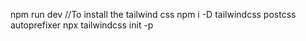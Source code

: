 npm run dev
//To install the tailwind css
npm i -D tailwindcss postcss autoprefixer
npx tailwindcss init -p